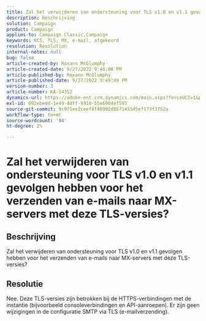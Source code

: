 ```yaml
---
title: Zal het verwijderen van ondersteuning voor TLS v1.0 en v1.1 gevolgen hebben voor het verzenden van e-mails naar MX-servers met deze TLS-versies?
description: Beschrijving
solution: Campaign
product: Campaign
applies-to: Campaign Classic,Campaign
keywords: KCS, TLS, MX, e-mail, afgekeurd
resolution: Resolution
internal-notes: null
bug: false
article-created-by: Roxann McGlumphy
article-created-date: 9/27/2022 9:46:08 PM
article-published-by: Roxann McGlumphy
article-published-date: 9/27/2022 9:49:49 PM
version-number: 3
article-number: KA-14352
dynamics-url: https://adobe-ent.crm.dynamics.com/main.aspx?forceUCI=1&pagetype=entityrecord&etn=knowledgearticle&id=e75a27cb-ad3e-ed11-9db1-00224808613b
exl-id: 692ebedd-1e49-4dff-9910-55e6904ef593
source-git-commit: 9c971ee2ceef8f48902d857145545ef173f3752a
workflow-type: tm+mt
source-wordcount: '94'
ht-degree: 2%

---
```


# Zal het verwijderen van ondersteuning voor TLS v1.0 en v1.1 gevolgen hebben voor het verzenden van e-mails naar MX-servers met deze TLS-versies?

## Beschrijving


Zal het verwijderen van ondersteuning voor TLS v1.0 en v1.1 gevolgen hebben voor het verzenden van e-mails naar MX-servers met deze TLS-versies?


## Resolutie


Nee. Deze TLS-versies zijn betrokken bij de HTTPS-verbindingen met de instantie (bijvoorbeeld consoleverbindingen en API-aanroepen). Er zijn geen wijzigingen in de configuratie SMTP via TLS (e-mailverzending).
